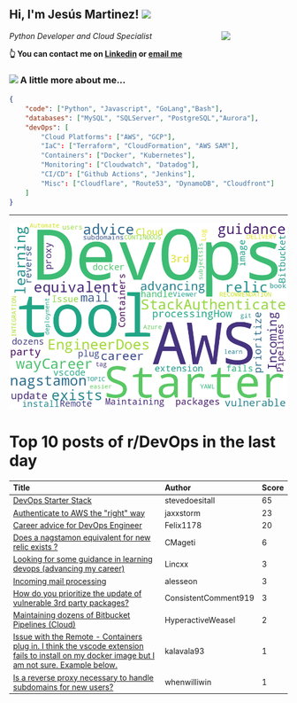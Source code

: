 <!--
**jmartinezl/jmartinezl** is a ✨ _special_ ✨ repository because its `README.md` (this file) appears on your GitHub profile.

Here are some ideas to get you started:

- 🔭 I’m currently working on ...
- 🌱 I’m currently learning ...
- 👯 I’m looking to collaborate on ...
- 🤔 I’m looking for help with ...
- 💬 Ask me about ...
- 📫 How to reach me: ...
- 😄 Pronouns: ...
- ⚡ Fun fact: ...
-->

<h2>Hi, I'm Jesús Martinez! <img src="https://media.giphy.com/media/WUlplcMpOCEmTGBtBW/giphy.gif" width="30"> </h2>
<img align='right' src="https://media.giphy.com/media/NytMLKyiaIh6VH9SPm/giphy.gif" width="120">
<p><em>Python Developer and Cloud Specialist
</em></p>

**👆 You can contact me on [Linkedin](https://www.linkedin.com/in/jes%C3%BAs-martinez-2b7b10104/) or [email me](mailto:jesus.mtz.lorenzo@gmail.com)**

### <img src="https://media.giphy.com/media/VgCDAzcKvsR6OM0uWg/giphy.gif" width="50"> A little more about me...  

```json
{
    "code": ["Python", "Javascript", "GoLang","Bash"],
    "databases": ["MySQL", "SQLServer", "PostgreSQL","Aurora"],
    "devOps": [
        "Cloud Platforms": ["AWS", "GCP"],
        "IaC": ["Terraform", "CloudFormation", "AWS SAM"],
        "Containers": ["Docker", "Kubernetes"],
        "Monitoring": ["Cloudwatch", "Datadog"],
        "CI/CD": ["Github Actions", "Jenkins"],
        "Misc": ["Cloudflare", "Route53", "DynamoDB", "Cloudfront"]
    ]
}
```
---

![Wordcloud](./cloud.png)

# Top 10 posts of r/DevOps in the last day

| Title | Author | Score |
|:---|:---|:---|
| [DevOps Starter Stack](https://www.reddit.com/r/devops/comments/x6uea3/devops_starter_stack/) | stevedoesitall | 65 |
| [Authenticate to AWS the "right" way](https://www.reddit.com/r/devops/comments/x6yiwf/authenticate_to_aws_the_right_way/) | jaxxstorm | 23 |
| [Career advice for DevOps Engineer](https://www.reddit.com/r/devops/comments/x6nqsj/career_advice_for_devops_engineer/) | Felix1178 | 20 |
| [Does a nagstamon equivalent for new relic exists ?](https://www.reddit.com/r/devops/comments/x6f6hy/does_a_nagstamon_equivalent_for_new_relic_exists/) | CMageti | 6 |
| [Looking for some guidance in learning devops (advancing my career)](https://www.reddit.com/r/devops/comments/x6eo6p/looking_for_some_guidance_in_learning_devops/) | Lincxx | 3 |
| [Incoming mail processing](https://www.reddit.com/r/devops/comments/x6ioy2/incoming_mail_processing/) | alesseon | 3 |
| [How do you prioritize the update of vulnerable 3rd party packages?](https://www.reddit.com/r/devops/comments/x72ayn/how_do_you_prioritize_the_update_of_vulnerable/) | ConsistentComment919 | 3 |
| [Maintaining dozens of Bitbucket Pipelines (Cloud)](https://www.reddit.com/r/devops/comments/x71iis/maintaining_dozens_of_bitbucket_pipelines_cloud/) | HyperactiveWeasel | 2 |
| [Issue with the Remote - Containers plug in. I think the vscode extension fails to install on my docker image but I am not sure. Example below.](https://www.reddit.com/r/devops/comments/x6zfcv/issue_with_the_remote_containers_plug_in_i_think/) | kalavala93 | 1 |
| [Is a reverse proxy necessary to handle subdomains for new users?](https://www.reddit.com/r/devops/comments/x717p8/is_a_reverse_proxy_necessary_to_handle_subdomains/) | whenwilliwin | 1 |
